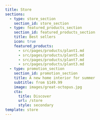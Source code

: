 ```yaml
---
title: Store
sections:
  - type: store_section
    section_id: store_section
  - type: featured_products_section
    section_id: featured_products_section
    title: Best sellers
    icon: true
    featured_products:
      - src/pages/products/plant1.md
      - src/pages/products/plant5.md
      - src/pages/products/plant7.md
      - src/pages/products/plant3.md
  - type: promotion_section
    section_id: promotion_section
    title: A new home interior for summer
    subtitle: from $149.99
    image: images/great-octopus.jpg
    cta:
      title: Discover
      url: /store
      style: secondary
template: store
---
```

